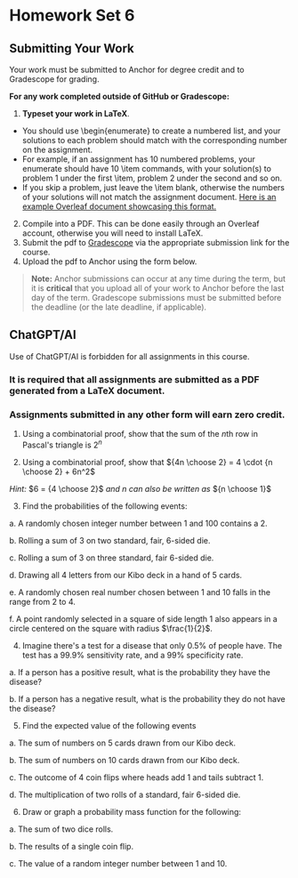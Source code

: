 <!--meta exposure: repeat -->
<!--meta assessmentFormat: ProblemSet -->
<!--meta submissionVia: Gradescope -->
<!--meta instructionType: specific -->
<!--meta submissionFormatFlexibility: no -->
<!--meta submissionTopicFlexibility: no -->
<!--meta rubricAvailable: no -->
<!--meta rubricShared: no -->
<!--meta groupWork: no -->
<!--meta automatedGrading: 0 -->
<!--meta studentInstructionsLink: course-discrete-mathematics/src/lessons/module-06/module6hw.md -->
<!--meta topics:  -->  

# Homework Set 6

## Submitting Your Work

Your work must be submitted to Anchor for degree credit and to Gradescope for grading.

**For any work completed outside of GitHub or Gradescope:**

1. **Typeset your work in LaTeX**.
 - You should use \\begin\{enumerate\} to create a numbered list, and your solutions to each problem should match with the corresponding number on the assignment.
 - For example, if an assignment has 10 numbered problems, your enumerate should have 10 \\item commands, with your solution(s) to problem 1 under the first \\item, problem 2 under the second and so on.
 - If you skip a problem, just leave the \\item blank, otherwise the numbers of your solutions will not match the assignment document.
[Here is an example Overleaf document showcasing this format.](https://www.overleaf.com/read/zqjgpnxycycd#e88392)
2. Compile into a PDF. This can be done easily through an Overleaf account, otherwise you will need to install LaTeX.
3. Submit the pdf to [Gradescope](https://www.gradescope.com) via the appropriate submission link for the course.
4. Upload the pdf to Anchor using the form below.

> **Note:** Anchor submissions can occur at any time during the term, but it is **critical** that you upload all of your work to
> Anchor before the last day of the term.  Gradescope submissions must be submitted before the deadline (or the late deadline, if applicable).

## ChatGPT/AI

Use of ChatGPT/AI is forbidden for all assignments in this course.

### It is required that all assignments are submitted as a PDF generated from a LaTeX document.

### Assignments submitted in any other form will earn zero credit.

1. Using a combinatorial proof, show that the sum of the $n$th row in Pascal's triangle is $2^n$

2. Using a combinatorial proof, show that ${4n \choose 2} = 4 \cdot {n \choose 2} + 6n^2$

_Hint:_ $6 = {4 \choose 2}$ _and_ $n$ _can also be written as_ ${n \choose 1}$

3. Find the probabilities of the following events:

a. A randomly chosen integer number between 1 and 100 contains a 2.

b. Rolling a sum of 3 on two standard, fair, 6-sided die.

c. Rolling a sum of 3 on three standard, fair 6-sided die.

d. Drawing all 4 letters from our Kibo deck in a hand of 5 cards.

e. A randomly chosen real number chosen between 1 and 10 falls in the range from 2 to 4.

f. A point randomly selected in a square of side length 1 also appears in a circle centered on the square with radius $\frac{1}{2}$.

4. Imagine there's a test for a disease that only 0.5% of people have. The test has a 99.9% sensitivity rate, and a 99% specificity rate.

a. If a person has a positive result, what is the probability they have the disease?

b. If a person has a negative result, what is the probability they do not have the disease?

5. Find the expected value of the following events

a. The sum of numbers on 5 cards drawn from our Kibo deck.

b. The sum of numbers on 10 cards drawn from our Kibo deck.

c. The outcome of 4 coin flips where heads add 1 and tails subtract 1.

d. The multiplication of two rolls of a standard, fair 6-sided die.

6. Draw or graph a probability mass function for the following:

a. The sum of two dice rolls.

b. The results of a single coin flip.

c. The value of a random integer number between 1 and 10.